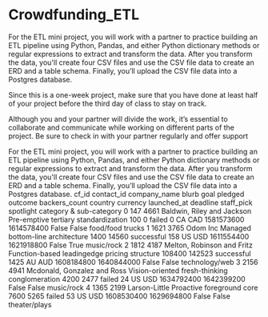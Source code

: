 # Crowdfunding_ETL
For the ETL mini project, you will work with a partner to practice building an ETL pipeline using Python, Pandas, and either Python dictionary methods or regular expressions to extract and transform the data. After you transform the data, you'll create four CSV files and use the CSV file data to create an ERD and a table schema. Finally, you’ll upload the CSV file data into a Postgres database.

Since this is a one-week project, make sure that you have done at least half of your project before the third day of class to stay on track.

Although you and your partner will divide the work, it’s essential to collaborate and communicate while working on different parts of the project. Be sure to check in with your partner regularly and offer support

For the ETL mini project, you will work with a partner to practice building an ETL pipeline using Python, Pandas, and either Python dictionary methods or regular expressions to extract and transform the data. After you transform the data, you'll create four CSV files and use the CSV file data to create an ERD and a table schema. Finally, you’ll upload the CSV file data into a Postgres database.
	cf_id	contact_id	company_name	blurb	goal	pledged	outcome	backers_count	country	currency	launched_at	deadline	staff_pick	spotlight	category & sub-category
0	147	4661	Baldwin, Riley and Jackson	Pre-emptive tertiary standardization	100	0	failed	0	CA	CAD	1581573600	1614578400	False	False	food/food trucks
1	1621	3765	Odom Inc	Managed bottom-line architecture	1400	14560	successful	158	US	USD	1611554400	1621918800	False	True	music/rock
2	1812	4187	Melton, Robinson and Fritz	Function-based leadingedge pricing structure	108400	142523	successful	1425	AU	AUD	1608184800	1640844000	False	False	technology/web
3	2156	4941	Mcdonald, Gonzalez and Ross	Vision-oriented fresh-thinking conglomeration	4200	2477	failed	24	US	USD	1634792400	1642399200	False	False	music/rock
4	1365	2199	Larson-Little	Proactive foreground core	7600	5265	failed	53	US	USD	1608530400	1629694800	False	False	theater/plays

